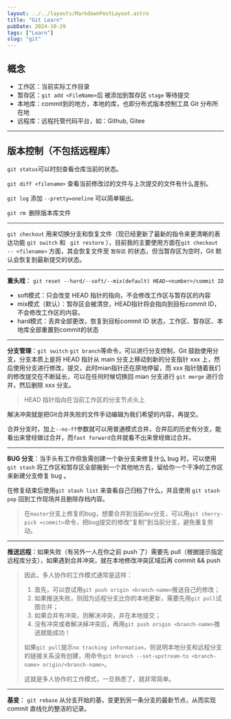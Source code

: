 ```yaml
---
layout: ../../layouts/MarkdownPostLayout.astro
title: "Git Learn"
pubDate: 2024-10-29
tags: ["Learn"]
slug: "git"
---
```


## 概念

- 工作区：当前实际工作目录
- 暂存区：`git add <FileName>`后 <FileName> 被添加到暂存区 `stage` 等待提交
- 本地库：commit到的地方，本地的库，也即分布式版本控制工具 Git 分布所在地
- 远程库：远程托管代码平台，如：Github, Gitee

---

## 版本控制（不包括远程库）

`git status`可以时刻查看仓库当前的状态。

`git diff <filename>` 查看当前修改过的文件与上次提交的文件有什么差别。

`git log` 添加 `--pretty=oneline` 可以简单输出。

`git rm `删除版本库文件

---

`git checkout` 用来切换分支和恢复文件（现已经更新了最新的指令来更清晰的表达功能 `git switch` 和 ` git restore` ），目前我的主要使用方面在`git checkout -- <filename>` 方面，其会恢复文件至 `暂存区` 的状态，但当暂存区为空时，Git 默认会恢复到最新提交的状态。

<!-- <p float="left">
  <img src="/Users/fzzz/Documents/MyDocuments/MarkDown文档/GIT.assets/checkout测试.png" width="500" />
  <img src="/Users/fzzz/Documents/MyDocuments/MarkDown文档/GIT.assets/截屏2024-10-19 00.48.37.png" width="400" />
</p> -->

---

**重头戏**： `git reset --hard/--soft/--mix(default) HEAD~<number>/commit ID`

- soft模式：只会改变 HEAD 指针的指向，不会修改工作区与暂存区的内容
- mix模式（默认）：暂存区会被清空，HEAD指针将会指向到目标commit ID，不会修改工作区的内容。
- hard模式：丢弃全部更改，恢复到目标commit ID 状态，工作区、暂存区、本地库全部重置到commit的状态

---

**分支管理**：`git switch` `git branch`等命令，可以进行分支控制，Git 鼓励使用分支，分支本质上是将 HEAD 指针从 main 分支上移动到新的分支指针 xxx 上，然后使用分支进行修改，提交，此时mian指针还在原地停留，而 xxx 指针随着我们的修改提交在不断延长，可以在任何时候切换回 mian 分支进行 `git merge` 进行合并，然后删除 xxx 分支。

> HEAD 指针指向在当前工作区的分支节点头上

解决冲突就是把Git合并失败的文件手动编辑为我们希望的内容，再提交。

合并分支时，加上`--no-ff`参数就可以用普通模式合并，合并后的历史有分支，能看出来曾经做过合并，而`fast forward`合并就看不出来曾经做过合并。

---

**BUG 分支**：当手头有工作但急需创建一个新分支来修复什么 bug 时，可以使用 `git stash` 将工作区和暂存区全部搬到一个其他地方去，留给你一个干净的工作区来新建分支修复 bug 。

在修复结束后使用`git stash list` 来查看自己归档了什么，并且使用 `git stash pop` 回到工作现场并且删除存档内容。

> 在`master`分支上修复的bug，想要合并到当前`dev`分支，可以用`git cherry-pick <commit>`命令，把bug提交的修改"复制"到当前分支，避免重复劳动。

---

**推送远程**：如果失败（有另外一人在你之前 push 了）需要先 pull（根据提示指定远程库分支），如果遇到合并冲突，就在本地修改冲突区域后再 commit && push

> 因此，多人协作的工作模式通常是这样：
>
> 1. 首先，可以尝试用`git push origin <branch-name>`推送自己的修改；
> 2. 如果推送失败，则因为远程分支比你的本地更新，需要先用`git pull`试图合并；
> 3. 如果合并有冲突，则解决冲突，并在本地提交；
> 4. 没有冲突或者解决掉冲突后，再用`git push origin <branch-name>`推送就能成功！
>
> 如果`git pull`提示`no tracking information`，则说明本地分支和远程分支的链接关系没有创建，用命令`git branch --set-upstream-to <branch-name> origin/<branch-name>`。
>
> 这就是多人协作的工作模式，一旦熟悉了，就非常简单。

---

**基变**： `git rebase` 从分支开始的基，变更到另一条分支的最新节点，从而实现 commit 直线化的整洁的记录。
